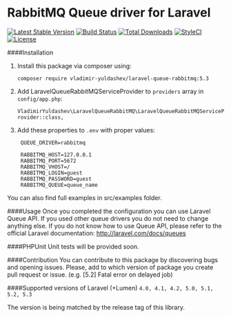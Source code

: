 RabbitMQ Queue driver for Laravel
======================
[![Latest Stable Version](https://poser.pugx.org/vladimir-yuldashev/laravel-queue-rabbitmq/v/stable?format=flat-square)](https://packagist.org/packages/vladimir-yuldashev/laravel-queue-rabbitmq)
[![Build Status](https://img.shields.io/travis/vladimir-yuldashev/laravel-queue-rabbitmq.svg?style=flat-square)](https://travis-ci.org/vladimir-yuldashev/laravel-queue-rabbitmq)
[![Total Downloads](https://poser.pugx.org/vladimir-yuldashev/laravel-queue-rabbitmq/downloads?format=flat-square)](https://packagist.org/packages/vladimir-yuldashev/laravel-queue-rabbitmq)
[![StyleCI](https://styleci.io/repos/14976752/shield)](https://styleci.io/repos/14976752)
[![License](https://poser.pugx.org/vladimir-yuldashev/laravel-queue-rabbitmq/license?format=flat-square)](https://packagist.org/packages/vladimir-yuldashev/laravel-queue-rabbitmq)

####Installation

1. Install this package via composer using:

	`composer require vladimir-yuldashev/laravel-queue-rabbitmq:5.3`

2. Add LaravelQueueRabbitMQServiceProvider to `providers` array in `config/app.php`:

	`VladimirYuldashev\LaravelQueueRabbitMQ\LaravelQueueRabbitMQServiceProvider::class,`

3. Add these properties to `.env` with proper values:

		QUEUE_DRIVER=rabbitmq

		RABBITMQ_HOST=127.0.0.1
		RABBITMQ_PORT=5672
		RABBITMQ_VHOST=/
		RABBITMQ_LOGIN=guest
		RABBITMQ_PASSWORD=guest
		RABBITMQ_QUEUE=queue_name


You can also find full examples in src/examples folder.

####Usage
Once you completed the configuration you can use Laravel Queue API. If you used other queue drivers you do not need to change anything else. If you do not know how to use Queue API, please refer to the official Laravel documentation: http://laravel.com/docs/queues

####PHPUnit
Unit tests will be provided soon.

####Contribution
You can contribute to this package by discovering bugs and opening issues. Please, add to which version of package you create pull request or issue. (e.g. [5.2] Fatal error on delayed job)

####Supported versions of Laravel (+Lumen)
`4.0, 4.1, 4.2, 5.0, 5.1, 5.2, 5.3`

The version is being matched by the release tag of this library.
